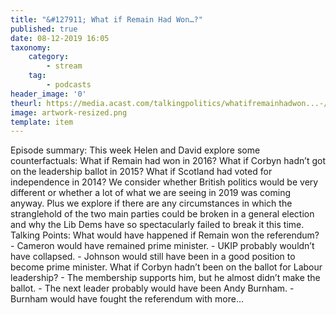 ```yaml
---
title: "&#127911; What if Remain Had Won…?"
published: true
date: 08-12-2019 16:05
taxonomy:
    category:
        - stream
    tag:
        - podcasts
header_image: '0'
theurl: https://media.acast.com/talkingpolitics/whatifremainhadwon...-/media.mp3
image: artwork-resized.png
template: item
--- 
```

Episode summary: This week Helen and David explore some counterfactuals: What if Remain had won in 2016? What if Corbyn hadn’t got on the leadership ballot in 2015? What if Scotland had voted for independence in 2014? We consider whether British politics would be very different or whether a lot of what we are seeing in 2019 was coming anyway. Plus we explore if there are any circumstances in which the stranglehold of the two main parties could be broken in a general election and why the Lib Dems have so spectacularly failed to break it this time. Talking Points: What would have happened if Remain won the referendum? - Cameron would have remained prime minister. - UKIP probably wouldn’t have collapsed. - Johnson would still have been in a good position to become prime minister. What if Corbyn hadn’t been on the ballot for Labour leadership? - The membership supports him, but he almost didn’t make the ballot. - The next leader probably would have been Andy Burnham. - Burnham would have fought the referendum with more…
